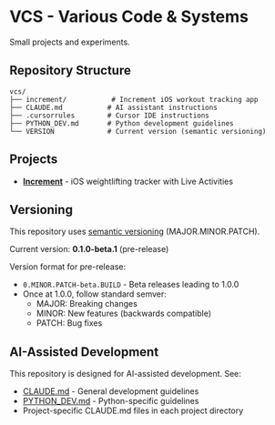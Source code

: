 # VCS - Various Code & Systems

Small projects and experiments.

## Repository Structure

```
vcs/
├── increment/           # Increment iOS workout tracking app
├── CLAUDE.md           # AI assistant instructions
├── .cursorrules        # Cursor IDE instructions
├── PYTHON_DEV.md       # Python development guidelines
└── VERSION             # Current version (semantic versioning)
```

## Projects

- **[Increment](./increment/)** - iOS weightlifting tracker with Live Activities

## Versioning

This repository uses [semantic versioning](https://semver.org/) (MAJOR.MINOR.PATCH).

Current version: **0.1.0-beta.1** (pre-release)

Version format for pre-release:
- `0.MINOR.PATCH-beta.BUILD` - Beta releases leading to 1.0.0
- Once at 1.0.0, follow standard semver:
  - MAJOR: Breaking changes
  - MINOR: New features (backwards compatible)
  - PATCH: Bug fixes

## AI-Assisted Development

This repository is designed for AI-assisted development. See:
- [CLAUDE.md](./CLAUDE.md) - General development guidelines
- [PYTHON_DEV.md](./PYTHON_DEV.md) - Python-specific guidelines
- Project-specific CLAUDE.md files in each project directory
